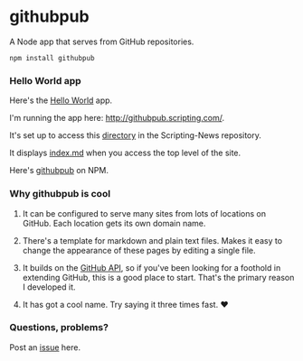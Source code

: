 # githubpub

A Node app that serves from GitHub repositories.

`npm install githubpub`

### Hello World app

Here's the <a href="https://gist.github.com/scripting/75e27f5227be29afe6f76cd55961d95d">Hello World</a> app.

I'm running the app here: http://githubpub.scripting.com/.

It's set up to access this <a href="https://github.com/scripting/Scripting-News/tree/master/githubpub">directory</a> in the Scripting-News repository. 

It displays <a href="https://raw.githubusercontent.com/scripting/Scripting-News/master/githubpub/index.md">index.md</a> when you access the top level of the site.

Here's <a href="https://www.npmjs.com/package/githubpub">githubpub</a> on NPM.

### Why githubpub is cool

1. It can be configured to serve many sites from lots of locations on GitHub. Each location gets its own domain name. 

2. There's a template for markdown and plain text files. Makes it easy to change the appearance of these pages by editing a single file.

3. It builds on the <a href="https://developer.github.com/v3/repos/">GitHub API</a>, so if you've been looking for a foothold in extending GitHub, this is a good place to start. That's the primary reason I developed it.

4. It has got a cool name. Try saying it three times fast. :heart:

### Questions, problems?

Post an <a href="https://github.com/scripting/githubpub/issues">issue</a> here. 

